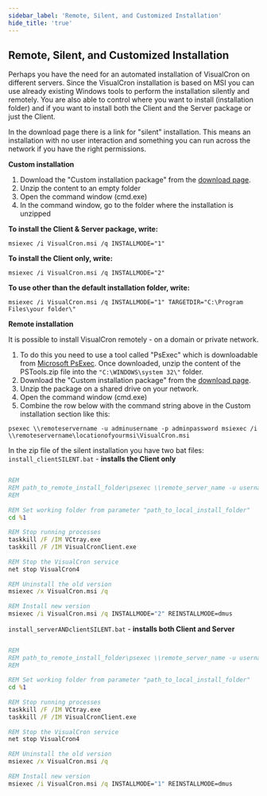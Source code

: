 ```yaml
---
sidebar_label: 'Remote, Silent, and Customized Installation'
hide_title: 'true'
---
```


## Remote, Silent, and Customized Installation

Perhaps you have the need for an automated installation of VisualCron on different servers. Since the VisualCron installation is based on MSI you can use already existing Windows tools to perform the installation silently and remotely. You are also able to control where you want to install (installation folder) and if you want to install both the Client and the Server package or just the Client.
 
In the download page there is a link for "silent" installation. This means an installation with no user interaction and something you can run across the network if you have the right permissions.
 
**Custom installation**

1. Download the "Custom installation package" from the [download page](https://www.visualcron.com/download.aspx).
2. Unzip the content to an empty folder
3. Open the command window (cmd.exe)
4. In the command window, go to the folder where the installation is unzipped
 
**To install the Client & Server package, write:**

`msiexec /i VisualCron.msi /q INSTALLMODE="1"`
 
**To install the Client only, write:**

`msiexec /i VisualCron.msi /q INSTALLMODE="2"`
 
**To use other than the default installation folder, write:**

`msiexec /i VisualCron.msi /q INSTALLMODE="1" TARGETDIR="C:\Program Files\your folder\"`
 
**Remote installation**

It is possible to install VisualCron remotely - on a domain or private network.  

1. To do this you need to use a tool called "PsExec" which is downloadable from [Microsoft PsExec](https://learn.microsoft.com/en-us/sysinternals/downloads/psexec). Once downloaded, unzip the content of the PSTools.zip file into the `"C:\WINDOWS\system 32\"` folder.
2. Download the "Custom installation package" from the [download page](https://www.visualcron.com/download.aspx).
3. Unzip the package on a shared drive on your network.
4. Open the command window (cmd.exe)
5. Combine the row below with the command string above in the Custom installation section like this:

`psexec \\remoteservername -u adminusername -p adminpassword msiexec /i \\remoteservername\locationofyourmsi\VisualCron.msi`
 
 
In the zip file of the silent installation you have two bat files:
`install_clientSILENT.bat` - **installs the Client only**

```bat

REM
REM path_to_remote_install_folder\psexec \\remote_server_name -u username -p password path_to_remote_install_folder\install_serverANDclientSILENT.bat path_to_local_install_folder
REM
 
REM Set working folder from parameter "path_to_local_install_folder"
cd %1
 
REM Stop running processes
taskkill /F /IM VCtray.exe
taskkill /F /IM VisualCronClient.exe
 
REM Stop the VisualCron service
net stop VisualCron4
 
REM Uninstall the old version
msiexec /x VisualCron.msi /q
 
REM Install new version
msiexec /i VisualCron.msi /q INSTALLMODE="2" REINSTALLMODE=dmus

``` 
 
`install_serverANDclientSILENT.bat` - **installs both Client and Server**
 
```bat

REM
REM path_to_remote_install_folder\psexec \\remote_server_name -u username -p password path_to_remote_install_folder\install_serverANDclientSILENT.bat path_to_local_install_folder
REM
 
REM Set working folder from parameter "path_to_local_install_folder"
cd %1
 
REM Stop running processes
taskkill /F /IM VCtray.exe
taskkill /F /IM VisualCronClient.exe
 
REM Stop the VisualCron service
net stop VisualCron4
 
REM Uninstall the old version
msiexec /x VisualCron.msi /q
 
REM Install new version
msiexec /i VisualCron.msi /q INSTALLMODE="1" REINSTALLMODE=dmus

```